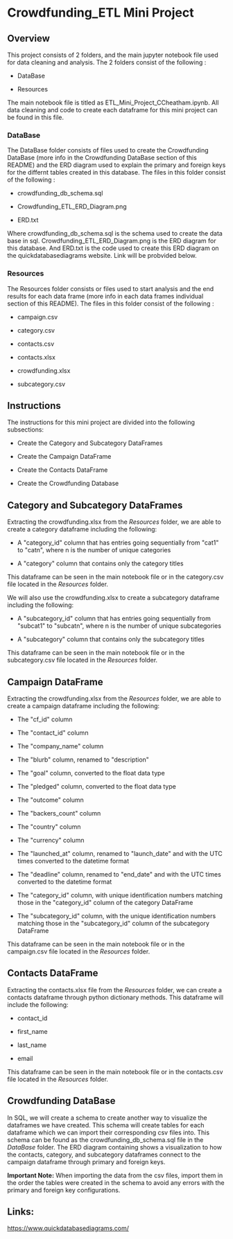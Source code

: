 # Crowdfunding_ETL Mini Project 

## Overview

This project consists of 2 folders, and the main jupyter notebook file used for data cleaning and analysis. The 2 folders consist of the following :

* DataBase

* Resources

The main notebook file is titled as ETL_Mini_Project_CCheatham.ipynb. All data cleaning and code to create each dataframe for this mini project can be found in this file.

### DataBase

The DataBase folder consists of files used to create the Crowdfunding DataBase (more info in the Crowdfunding DataBase section of this README) and the ERD diagram used to explain the primary and foreign keys for the differnt tables created in this database. The files in this folder consist of the following : 

* crowdfunding_db_schema.sql

* Crowdfunding_ETL_ERD_Diagram.png

* ERD.txt

Where crowdfunding_db_schema.sql is the schema used to create the data base in sql. Crowdfunding_ETL_ERD_Diagram.png is the ERD diagram for this database. And ERD.txt is the code used to create this ERD diagram on the quickdatabasediagrams website. Link will be probvided below. 

### Resources

The Resources folder consists or files used to start analysis and the end results for each data frame (more info in each data frames individual section of this README). The files in this folder consist of the following : 

* campaign.csv

* category.csv

* contacts.csv

* contacts.xlsx

* crowdfunding.xlsx

* subcategory.csv 

## Instructions

The instructions for this mini project are divided into the following subsections:

* Create the Category and Subcategory DataFrames

* Create the Campaign DataFrame

* Create the Contacts DataFrame

* Create the Crowdfunding Database

## Category and Subcategory DataFrames

Extracting the crowdfunding.xlsx from the *Resources* folder, we are able to create a category dataframe including the following:

* A "category_id" column that has entries going sequentially from "cat1" to "catn", where n is the number of unique categories

* A "category" column that contains only the category titles

This dataframe can be seen in the main notebook file or in the category.csv file located in the *Resources* folder.

We will also use the crowdfunding.xlsx to create a subcategory dataframe including the following:

* A "subcategory_id" column that has entries going sequentially from "subcat1" to "subcatn", where n is the number of unique subcategories

* A "subcategory" column that contains only the subcategory titles

This dataframe can be seen in the main notebook file or in the subcategory.csv file located in the *Resources* folder.

## Campaign DataFrame

Extracting the crowdfunding.xlsx from the *Resources* folder, we are able to create a campaign dataframe including the following:

* The "cf_id" column

* The "contact_id" column

* The "company_name" column

* The "blurb" column, renamed to "description"

* The "goal" column, converted to the float data type

* The "pledged" column, converted to the float data type

* The "outcome" column

* The "backers_count" column

* The "country" column

* The "currency" column

* The "launched_at" column, renamed to "launch_date" and with the UTC times converted to the datetime format

* The "deadline" column, renamed to "end_date" and with the UTC times converted to the datetime format

* The "category_id" column, with unique identification numbers matching those in the "category_id" column of the category DataFrame

* The "subcategory_id" column, with the unique identification numbers matching those in the "subcategory_id" column of the subcategory DataFrame

This dataframe can be seen in the main notebook file or in the campaign.csv file located in the *Resources* folder.

## Contacts DataFrame

Extracting the contacts.xlsx file from the *Resources* folder, we can create a contacts dataframe through python dictionary methods. This dataframe will include the following:

* contact_id

* first_name

* last_name

* email

This dataframe can be seen in the main notebook file or in the contacts.csv file located in the *Resources* folder.

## Crowdfunding DataBase

In SQL, we will create a schema to create another way to visualize the dataframes we have created. This schema will create tables for each dataframe which we can import their corresponding csv files into. This schema can be found as the crowdfunding_db_schema.sql file in the *DataBase* folder. The ERD diagram containing shows a visualization to how the contacts, category, and subcategory dataframes connect to the campaign dataframe through primary and foreign keys.

**Important Note:** When importing the data from the csv files, import them in the order the tables were created in the schema to avoid any errors with the primary and foreign key configurations.

## Links:

https://www.quickdatabasediagrams.com/ 

